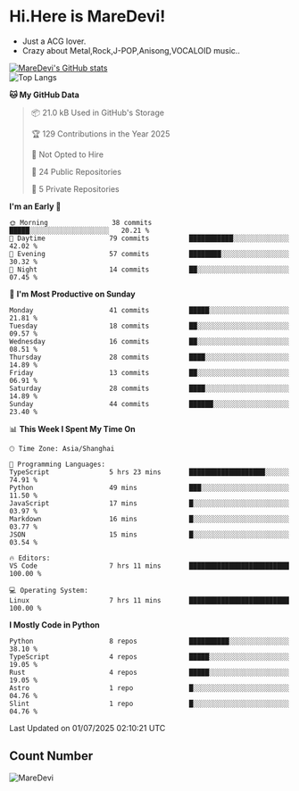 # Hi.Here is MareDevi!

- Just a ACG lover.
- Crazy about Metal,Rock,J-POP,Anisong,VOCALOID music..

[![MareDevi's GitHub stats](https://github-readme-stats.vercel.app/api?username=MareDevi&show_icons=true&theme=algolia)](https://github.com/anuraghazra/github-readme-stats)  
![Top Langs](https://github-readme-stats.vercel.app/api/top-langs/?username=MareDevi&layout=compact&theme=algolia)

<!--START_SECTION:waka-->
**🐱 My GitHub Data** 

> 📦 21.0 kB Used in GitHub's Storage 
 > 
> 🏆 129 Contributions in the Year 2025
 > 
> 🚫 Not Opted to Hire
 > 
> 📜 24 Public Repositories 
 > 
> 🔑 5 Private Repositories 
 > 
**I'm an Early 🐤** 

```text
🌞 Morning                38 commits          █████░░░░░░░░░░░░░░░░░░░░   20.21 % 
🌆 Daytime                79 commits          ███████████░░░░░░░░░░░░░░   42.02 % 
🌃 Evening                57 commits          ████████░░░░░░░░░░░░░░░░░   30.32 % 
🌙 Night                  14 commits          ██░░░░░░░░░░░░░░░░░░░░░░░   07.45 % 
```
📅 **I'm Most Productive on Sunday** 

```text
Monday                   41 commits          █████░░░░░░░░░░░░░░░░░░░░   21.81 % 
Tuesday                  18 commits          ██░░░░░░░░░░░░░░░░░░░░░░░   09.57 % 
Wednesday                16 commits          ██░░░░░░░░░░░░░░░░░░░░░░░   08.51 % 
Thursday                 28 commits          ████░░░░░░░░░░░░░░░░░░░░░   14.89 % 
Friday                   13 commits          ██░░░░░░░░░░░░░░░░░░░░░░░   06.91 % 
Saturday                 28 commits          ████░░░░░░░░░░░░░░░░░░░░░   14.89 % 
Sunday                   44 commits          ██████░░░░░░░░░░░░░░░░░░░   23.40 % 
```


📊 **This Week I Spent My Time On** 

```text
🕑︎ Time Zone: Asia/Shanghai

💬 Programming Languages: 
TypeScript               5 hrs 23 mins       ███████████████████░░░░░░   74.91 % 
Python                   49 mins             ███░░░░░░░░░░░░░░░░░░░░░░   11.50 % 
JavaScript               17 mins             █░░░░░░░░░░░░░░░░░░░░░░░░   03.97 % 
Markdown                 16 mins             █░░░░░░░░░░░░░░░░░░░░░░░░   03.77 % 
JSON                     15 mins             █░░░░░░░░░░░░░░░░░░░░░░░░   03.54 % 

🔥 Editors: 
VS Code                  7 hrs 11 mins       █████████████████████████   100.00 % 

💻 Operating System: 
Linux                    7 hrs 11 mins       █████████████████████████   100.00 % 
```

**I Mostly Code in Python** 

```text
Python                   8 repos             ██████████░░░░░░░░░░░░░░░   38.10 % 
TypeScript               4 repos             █████░░░░░░░░░░░░░░░░░░░░   19.05 % 
Rust                     4 repos             █████░░░░░░░░░░░░░░░░░░░░   19.05 % 
Astro                    1 repo              █░░░░░░░░░░░░░░░░░░░░░░░░   04.76 % 
Slint                    1 repo              █░░░░░░░░░░░░░░░░░░░░░░░░   04.76 % 
```




 Last Updated on 01/07/2025 02:10:21 UTC
<!--END_SECTION:waka-->

## Count Number
![MareDevi](https://count.getloli.com/get/@maredevi?theme=moebooru-h)  

<!---
MareDevi/MareDevi is a ✨ special ✨ repository because its `README.md` (this file) appears on your GitHub profile.
You can click the Preview link to take a look at your changes.
--->
